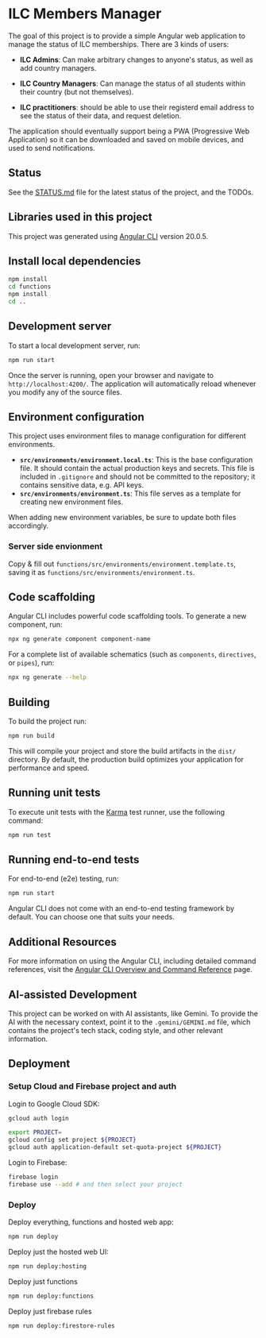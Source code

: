 # ILC Members Manager

The goal of this project is to provide a simple Angular web application to
manage the status of ILC memberships. There are 3 kinds of users:

- **ILC Admins**: Can make arbitrary changes to anyone's status, as well as add
  country managers.

- **ILC Country Managers**: Can manage the status of all students within their
  country (but not themselves).

- **ILC practitioners**: should be able to use their registerd email address to
  see the status of their data, and request deletion.

The application should eventually support being a PWA (Progressive Web
Application) so it can be downloaded and saved on mobile devices, and used to
send notifications.

## Status

See the [STATUS.md](./STATUS.md) file for the latest status of the project, and
the TODOs.

## Libraries used in this project

This project was generated using [Angular CLI](https://github.com/angular/angular-cli) version 20.0.5.

## Install local dependencies

```bash
npm install
cd functions
npm install
cd ..
```

## Development server

To start a local development server, run:

```bash
npm run start
```

Once the server is running, open your browser and navigate to `http://localhost:4200/`. The application will automatically reload whenever you modify any of the source files.

## Environment configuration

This project uses environment files to manage configuration for different environments.

- **`src/environments/environment.local.ts`**: This is the base configuration file. It should contain the actual production keys and secrets. This file is included in `.gitignore` and should not be committed to the repository; it contains sensitive data, e.g. API keys.
- **`src/environments/environment.ts`**: This file serves as a template for creating new environment files.

When adding new environment variables, be sure to update both files accordingly.

### Server side envionment

Copy & fill out `functions/src/environments/environment.template.ts`, saving it as
`functions/src/environments/environment.ts`.

## Code scaffolding

Angular CLI includes powerful code scaffolding tools. To generate a new component, run:

```bash
npx ng generate component component-name
```

For a complete list of available schematics (such as `components`, `directives`, or `pipes`), run:

```bash
npx ng generate --help
```

## Building

To build the project run:

```bash
npm run build
```

This will compile your project and store the build artifacts in the `dist/` directory. By default, the production build optimizes your application for performance and speed.

## Running unit tests

To execute unit tests with the [Karma](https://karma-runner.github.io) test runner, use the following command:

```bash
npm run test
```

## Running end-to-end tests

For end-to-end (e2e) testing, run:

```bash
npm run start
```

Angular CLI does not come with an end-to-end testing framework by default. You can choose one that suits your needs.

## Additional Resources

For more information on using the Angular CLI, including detailed command references, visit the [Angular CLI Overview and Command Reference](https://angular.dev/tools/cli) page.

## AI-assisted Development

This project can be worked on with AI assistants, like Gemini. To provide the
AI with the necessary context, point it to the `.gemini/GEMINI.md` file, which
contains the project's tech stack, coding style, and other relevant information.

## Deployment

### Setup Cloud and Firebase project and auth

Login to Google Cloud SDK:

```sh
gcloud auth login
```

```sh
export PROJECT=
gcloud config set project ${PROJECT}
gcloud auth application-default set-quota-project ${PROJECT}
```

Login to Firebase:

```sh
firebase login
firebase use --add # and then select your project
```

### Deploy

Deploy everything, functions and hosted web app:

```sh
npm run deploy
```

Deploy just the hosted web UI:

```sh
npm run deploy:hosting
```

Deploy just functions

```sh
npm run deploy:functions
```

Deploy just firebase rules

```sh
npm run deploy:firestore-rules
```
